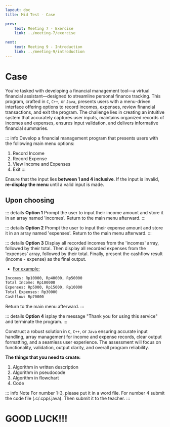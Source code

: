 ```yaml
---
layout: doc
title: Mid Test - Case

prev:
    text: Meeting 7 - Exercise
    link: ../meeting-7/exercise

next:
    text: Meeting 9 - Introduction
    link: ../meeting-9/introduction
---
```


# Case
You're tasked with developing a financial management tool—a virtual financial assistant—designed to streamline personal finance tracking. This program, crafted in `C`, `C++`, or `Java`, presents users with a menu-driven interface offering options to record incomes, expenses, review financial transactions, and exit the program. The challenge lies in creating an intuitive system that accurately captures user inputs, maintains organized records of incomes and expenses, ensures input validation, and delivers informative financial summaries.
    
::: info Develop a financial management program that presents users with the following main menu options:
1. Record Income
2. Record Expense
3. View Income and Expenses
4. Exit
:::  
  
Ensure that the input lies __between 1 and 4 inclusive__. If the input is invalid, __re-display the menu__ until a valid input is made.

## Upon choosing

::: details __Option 1__
Prompt the user to input their income amount and store it in an array named 'incomes'. Return to the main menu afterward.
:::

::: details __Option 2__
Prompt the user to input their expense amount and store it in an array named 'expenses'. Return to the main menu afterward.
:::

::: details __Option 3__
Display all recorded incomes from the 'incomes' array, followed by their total. Then display all recorded expenses from the 'expenses' array, followed by their total. Finally, present the cashflow result (income - expense) as the final output.
- <u>For example:</u>
```txt
Incomes: Rp10000, Rp40000, Rp50000
Total Income: Rp100000
Expenses: Rp5000, Rp15000, Rp10000
Total Expenses: Rp30000
Cashflow: Rp70000
```
Return to the main menu afterward.
:::

::: details __Option 4__
isplay the message "Thank you for using this service" and terminate the program.
:::

Construct a robust solution in `C`, `C++`, or `Java` ensuring accurate input handling, array management for income and expense records, clear output formatting, and a seamless user experience. The assessment will focus on functionality, validation, output clarity, and overall program reliability.  
  
__The things that you need to create:__
1. Algorithm in written description
2. Algorithm in pseudocode
3. Algorithm in flowchart
4. Code

::: info Note
For number 1-3, please put it in a word file. For number 4 submit the code file (.c/.cpp/.java). Then submit it to the teacher.
:::

# GOOD LUCK!!!


